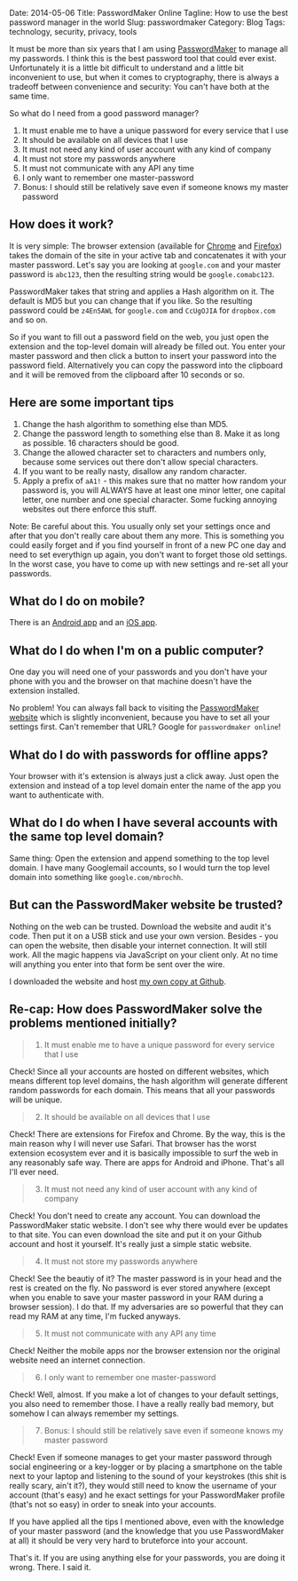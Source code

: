 Date: 2014-05-06
Title: PasswordMaker Online
Tagline: How to use the best password manager in the world
Slug: passwordmaker
Category: Blog
Tags: technology, security, privacy, tools

It must be more than six years that I am using
[PasswordMaker](http://www.passwordmaker.org/passwordmaker.html) to manage all
my passwords. I think this is the best password tool that could ever exist.
Unfortunately it is a little bit difficult to understand and a little bit
inconvenient to use, but when it comes to cryptography, there is always a
tradeoff between convenience and security: You can't have both at the same
time.

So what do I need from a good password manager?

1. It must enable me to have a unique password for every service that I use
2. It should be available on all devices that I use
3. It must not need any kind of user account with any kind of company
4. It must not store my passwords anywhere
5. It must not communicate with any API any time
6. I only want to remember one master-password
7. Bonus: I should still be relatively save even if someone knows my master password

## How does it work?

It is very simple: The browser extension (available for
[Chrome](https://chrome.google.com/webstore/detail/passwordmaker-pro/ocjkdaaapapjpmipmhiadedofjiokogj?hl=en)
and [Firefox](https://addons.mozilla.org/en-US/firefox/addon/passwordmaker/))
takes the domain of the site in your active tab and concatenates it with your
master password. Let's say you are looking at `google.com` and your master
password is `abc123`, then the resulting string would be
`google.comabc123`.

PasswordMaker takes that string and applies a Hash algorithm on it. The default
is MD5 but you can change that if you like. So the resulting password could be
`z4En5AWL` for `google.com` and `CcUgOJIA` for `dropbox.com` and so on.

So if you want to fill out a password field on the web, you just open the
extension and the top-level domain will already be filled out. You enter your
master password and then click a button to insert your password into the
password field. Alternatively you can copy the password into the clipboard and
it will be removed from the clipboard after 10 seconds or so.

## Here are some important tips

1. Change the hash algorithm to something else than MD5.
2. Change the password length to something else than 8. Make it as long as
   possible. 16 characters should be good.
3. Change the allowed character set to characters and numbers only, because
   some services out there don't allow special characters.
4. If you want to be really nasty, disallow any random character.
5. Apply a prefix of `aA1!` - this makes sure that no matter how random your
   password is, you will ALWAYS have at least one minor letter, one capital
   letter, one number and one special character. Some fucking annoying websites
   out there enforce this stuff.

Note: Be careful about this. You usually only set your settings once and after
that you don't really care about them any more. This is something you could
easily forget and if you find yourself in front of a new PC one day and need to
set everythign up again, you don't want to forget those old settings. In the
worst case, you have to come up with new settings and re-set all your
passwords.

## What do I do on mobile?

There is an [Android app](https://play.google.com/store/apps/details?id=org.passwordmaker.android)
and an [iOS app](https://itunes.apple.com/us/app/passwordmaker.org-password/id359001896?mt=8).

## What do I do when I'm on a public computer?

One day you will need one of your passwords and you don't have your phone with
you and the browser on that machine doesn't have the extension installed.

No problem! You can always fall back to visiting the
[PasswordMaker website](http://www.passwordmaker.org/passwordmaker.html)
which is slightly inconvenient, because you have to set all your settings
first. Can't remember that URL? Google for `passwordmaker online`!

## What do I do with passwords for offline apps?

Your browser with it's extension is always just a click away. Just open the
extension and instead of a top level domain enter the name of the app you want
to authenticate with.

## What do I do when I have several accounts with the same top level domain?

Same thing: Open the extension and append something to the top level domain.
I have many Googlemail accounts, so I would turn the top level domain into
something like `google.com/mbrochh`.

## But can the PasswordMaker website be trusted?

Nothing on the web can be trusted. Download the website and audit it's code.
Then put it on a USB stick and use your own version. Besides - you can open
the website, then disable your internet connection. It will still work. All
the magic happens via JavaScript on your client only. At no time will anything
you enter into that form be sent over the wire.

I downloaded the website and host [my own copy at Github](http://mbrochh.github.io/passwordmaker/).

## Re-cap: How does PasswordMaker solve the problems mentioned initially?

> 1) It must enable me to have a unique password for every service that I use

Check! Since all your accounts are hosted on different websites, which means
different top level domains, the hash algorithm will generate different random
passwords for each domain. This means that all your passwords will be unique.

> 2) It should be available on all devices that I use

Check! There are extensions for Firefox and Chrome. By the way, this is the
main reason why I will never use Safari. That browser has the worst extension
ecosystem ever and it is basically impossible to surf the web in any reasonably
safe way. There are apps for Android and iPhone. That's all I'll ever need.

> 3) It must not need any kind of user account with any kind of company

Check! You don't need to create any account. You can download the PasswordMaker
static website. I don't see why there would ever be updates to that site.
You can even download the site and put it on your Github account and host it
yourself. It's really just a simple static website.

> 4) It must not store my passwords anywhere

Check! See the beautiy of it? The master password is in your head and the rest
is created on the fly. No password is ever stored anywhere (except when you
enable to save your master password in your RAM during a browser session).  I
do that. If my adversaries are so powerful that they can read my RAM at any
time, I'm fucked anyways.

> 5) It must not communicate with any API any time

Check! Neither the mobile apps nor the browser extension nor the original
website need an internet connection.

> 6) I only want to remember one master-password

Check! Well, almost. If you make a lot of changes to your default settings,
you also need to remember those. I have a really really bad memory, but somehow
I can always remember my settings.

> 7) Bonus: I should still be relatively save even if someone knows my master password

Check! Even if someone manages to get your master password through social
engineering or a key-logger or by placing a smartphone on the table next to
your laptop and listening to the sound of your keystrokes (this shit is really
scary, ain't it?), they would still need to know the username of your account
(that's easy) and he exact settings for your PasswordMaker profile (that's not
so easy) in order to sneak into your accounts.

If you have applied all the tips I mentioned above, even with the knowledge of
your master password (and the knowledge that you use PasswordMaker at all) it
should be very very hard to bruteforce into your account.

That's it. If you are using anything else for your passwords, you are doing it
wrong. There. I said it.
